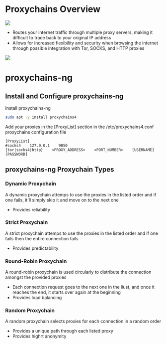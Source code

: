 # Proxychains Overview

![](https://github.com/JonmarCorpuz/SecondBrain/blob/main/Assets/More%20Assets/oghsidfhgsdihfgsdhfgaidofhdioas.PNG)

* Routes your internet traffic through multiple proxy servers, making it difficult to trace back to your original IP address
* Allows for increased flexibility and security when browsing the internet through possible integration with Tor, SOCKS, and HTTP proxies

![](https://github.com/JonmarCorpuz/SecondBrain/blob/main/Assets/Whitespace.png)

# proxychains-ng

## Install and Configure proxychains-ng

Install proxychains-ng
```Bash
sudo apt -y install proxychains4
```

Add your proxies in the [ProxyList] section in the /etc/proxychains4.conf proxychains configuration file
```text
[ProxyList]
#socks4    127.0.0.1    9050
{tor|socks4|http}    <PROXY_ADDRESS>    <PORT_NUMBER>    [USERNAME]    [PASSWORD]
```

## proxychains-ng Proxychain Types

### Dynamic Proxychain

A dynamic proxychain attemps to use the proxies in the listed order and if one fails, it'll simply skip it and move on to the next one

* Provides reliability

### Strict Proxychain

A strict proxychain attemps to use the proxies in the listed order and if one fails then the entire connection fails

* Provides predictability

### Round-Robin Proxychain

A round-robin proxychain is used circularly to distribute the connection amongst the provided proxies 

* Each connection request goes to the next one in the liust, and once it reaches the end, it starts over again at the beginning
* Provides load balancing

### Random Proxychain

A random proxychain selects proxies for each connection in a random order

* Provides a unique path through each listed proxy
* Provides highrt anonymity
